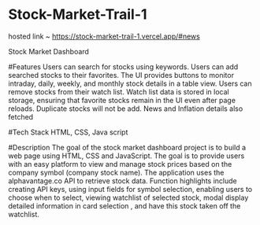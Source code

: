 # Stock-Market-Trail-1

hosted link ~ https://stock-market-trail-1.vercel.app/#news

Stock Market Dashboard

#Features
Users can search for stocks using keywords.
Users can add searched stocks to their favorites.
The UI provides buttons to monitor intraday, daily, weekly, and monthly stock details in a table view.
Users can remove stocks from their watch list.
Watch list data is stored in local storage, ensuring that favorite stocks remain in the UI even after page reloads.
Duplicate stocks will not be add.
News and Inflation details also fetched

#Tech Stack
HTML, CSS, Java script

#Description
The goal of the stock market dashboard project is to build a web page using HTML, CSS and JavaScript. The goal is to provide users with an easy platform to view and manage stock prices based on the company symbol (company stock name). The application uses the alphavantage.co API to retrieve stock data. Function highlights include creating API keys, using input fields for symbol selection, enabling users to choose when to select, viewing watchlist of selected stock, modal display detailed information in card selection , and have this stock taken off the watchlist.
